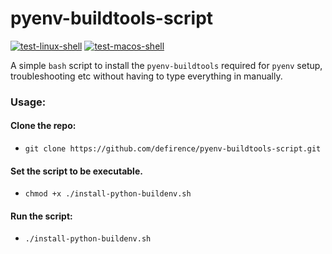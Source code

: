 # pyenv-buildtools-script

[![test-linux-shell](https://github.com/Defirence/pyenv-buildtools-script/actions/workflows/test-linux.yml/badge.svg)](https://github.com/Defirence/pyenv-buildtools-script/actions/workflows/test-linux.yml)
[![test-macos-shell](https://github.com/Defirence/pyenv-buildtools-script/actions/workflows/test-macos.yml/badge.svg)](https://github.com/Defirence/pyenv-buildtools-script/actions/workflows/test-macos.yml)

A simple `bash` script to install the `pyenv-buildtools` required for `pyenv` setup, troubleshooting etc without having to type everything in manually.
### Usage:
#### Clone the repo:
- `git clone https://github.com/defirence/pyenv-buildtools-script.git`
#### Set the script to be executable.
- `chmod +x ./install-python-buildenv.sh`
#### Run the script:
- `./install-python-buildenv.sh`